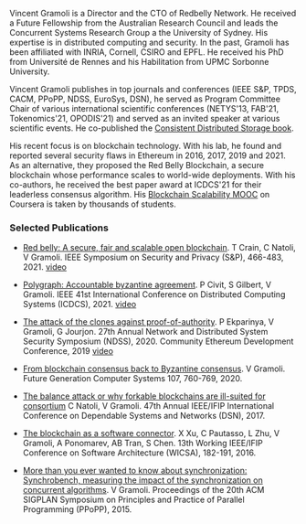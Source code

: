 Vincent Gramoli is a Director and the CTO of Redbelly Network. He received a Future Fellowship from the Australian Research Council and leads the Concurrent Systems Research Group a the University of Sydney. His expertise is in distributed computing and security. In the past, Gramoli has been affiliated with INRIA, Cornell, CSIRO and EPFL. He received his PhD from Université de Rennes and his Habilitation from UPMC Sorbonne University. 

Vincent Gramoli publishes in top journals and conferences (IEEE S&P, TPDS, CACM, PPoPP, NDSS, EuroSys, DSN), he served as Program Committee Chair of various international scientific conferences (NETYS'13, FAB'21, Tokenomics'21, OPODIS'21) and served as an invited speaker at various scientific events. He co-published the [Consistent Distributed Storage book](https://www.morganclaypool.com/doi/10.2200/S01069ED1V01Y202012DCT017).

His recent focus is on blockchain technology. With his lab, he found and reported several security flaws in Ethereum in 2016, 2017, 2019 and 2021. As an alternative, they proposed the Red Belly Blockchain, a secure blockchain whose performance scales to world-wide deployments. With his co-authors, he received the best paper award at ICDCS'21 for their leaderless consensus algorithm. His [Blockchain Scalability MOOC](https://www.coursera.org/teach/blockchain-scalability/course/overview) on Coursera is taken by thousands of students.

### Selected Publications

- [Red belly: A secure, fair and scalable open blockchain](http://redbellyrw.cluster021.hosting.ovh.net/pubs/redbellyblockchain-oakland21.pdf).
T Crain, C Natoli, V Gramoli.
IEEE Symposium on Security and Privacy (S&P), 466-483, 2021. [video](https://www.youtube.com/watch?v=IlIXrqSie9A)

- [Polygraph: Accountable byzantine agreement](https://eprint.iacr.org/2019/587.pdf).
P Civit, S Gilbert, V Gramoli. 
IEEE 41st International Conference on Distributed Computing Systems (ICDCS), 2021. [video](https://www.youtube.com/watch?v=OUPWY9SPV6Q)

- [The attack of the clones against proof-of-authority](http://redbellyrw.cluster021.hosting.ovh.net/pubs/Clone-PoA-NDSS.pdf).
P Ekparinya, V Gramoli, G Jourjon.
27th Annual Network and Distributed System Security Symposium (NDSS), 2020.
Community Ethereum Development Conference, 2019 [video](https://www.youtube.com/watch?v=wQyvIy4FCEw)

- [From blockchain consensus back to Byzantine consensus](https://www.researchgate.net/publication/319984012_From_blockchain_consensus_back_to_Byzantine_consensus).
V Gramoli.
Future Generation Computer Systems 107, 760-769, 2020.

- [The balance attack or why forkable blockchains are ill-suited for consortium](http://redbellyrw.cluster021.hosting.ovh.net/pubs/Balance_Attack_DSN17.pdf)
C Natoli, V Gramoli.
47th Annual IEEE/IFIP International Conference on Dependable Systems and Networks (DSN), 2017.

- [The blockchain as a software connector](https://www.researchgate.net/publication/305525271_The_Blockchain_as_a_Software_Connector).
X Xu, C Pautasso, L Zhu, V Gramoli, A Ponomarev, AB Tran, S Chen.
13th Working IEEE/IFIP Conference on Software Architecture (WICSA), 182-191, 2016.

- [More than you ever wanted to know about synchronization: Synchrobench, measuring the impact of the synchronization on concurrent algorithms](http://redbellyrw.cluster021.hosting.ovh.net/pubs/gramoli-synchrobench.pdf).
V Gramoli.
Proceedings of the 20th ACM SIGPLAN Symposium on Principles and Practice of Parallel Programming (PPoPP), 2015.


